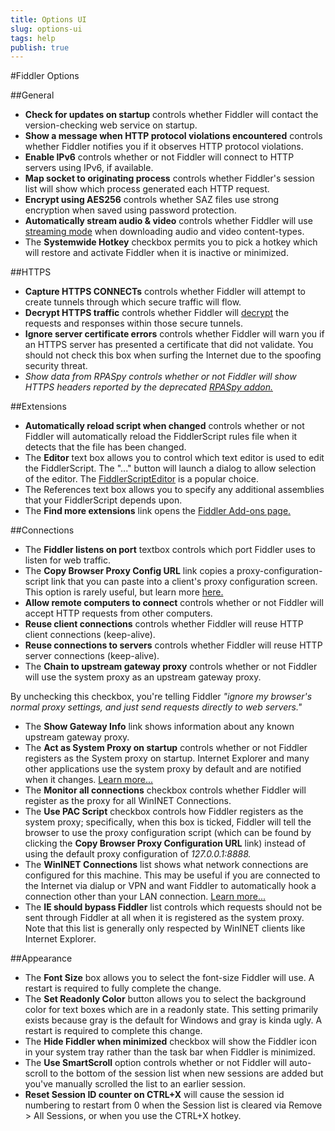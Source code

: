 ```yaml
---
title: Options UI
slug: options-ui
tags: help
publish: true
---
```


<!-- http://fiddler2.com/Fiddler/help/OptionsUI.asp -->

#Fiddler Options

##General
* **Check for updates on startup** controls whether Fiddler will contact the version-checking web service on startup.
* **Show a message when HTTP protocol violations encountered** controls whether Fiddler notifies you if it observes HTTP protocol violations.
* **Enable IPv6** controls whether or not Fiddler will connect to HTTP servers using IPv6, if available.
* **Map socket to originating process** controls whether Fiddler's session list will show which process generated each HTTP request.
* **Encrypt using AES256** controls whether SAZ files use strong encryption when saved using password protection.
* **Automatically stream audio & video** controls whether Fiddler will use [streaming mode](http://fiddler2.com/Fiddler/help/streaming.asp) when downloading audio and video content-types.
* The **Systemwide Hotkey** checkbox permits you to pick a hotkey which will restore and activate Fiddler when it is inactive or minimized.

##HTTPS
* **Capture HTTPS CONNECTs** controls whether Fiddler will attempt to create tunnels through which secure traffic will flow.
* **Decrypt HTTPS traffic** controls whether Fiddler will [decrypt](http://www.fiddler2.com/redir/?id=HTTPSDECRYPTION) the requests and responses within those secure tunnels.
* **Ignore server certificate errors** controls whether Fiddler will warn you if an HTTPS server has presented a certificate that did not validate.  You should not check this box when surfing the Internet due to the spoofing security threat.
* *Show data from RPASpy controls whether or not Fiddler will show HTTPS headers reported by the deprecated [RPASpy addon.](http://www.fiddler2.com/redir/?id=RPASPY)*

##Extensions
* **Automatically reload script when changed** controls whether or not Fiddler will automatically reload the FiddlerScript rules file when it detects that the file has been changed.
* The **Editor** text box allows you to control which text editor is used to edit the FiddlerScript.  The "..." button will launch a dialog to allow selection of the editor. The [FiddlerScriptEditor](http://fiddler2.com/fiddler/fse.asp) is a popular choice.
* The References text box allows you to specify any additional assemblies that your FiddlerScript depends upon.
* The **Find more extensions** link opens the [Fiddler Add-ons page.](http://www.fiddler2.com/redir/?id=FIDDLEREXTENSIONS)

##Connections
* The **Fiddler listens on port** textbox controls which port Fiddler uses to listen for web traffic.
* The **Copy Browser Proxy Config URL** link copies a proxy-configuration-script link that you can paste into a client's proxy configuration screen. This option is rarely useful, but learn more [here.](http://www.fiddler2.com/fiddler/help/hookup.asp#Q-NonIE)
* **Allow remote computers to connect** controls whether or not Fiddler will accept HTTP requests from other computers.
* **Reuse client connections** controls whether Fiddler will reuse HTTP client connections (keep-alive).
* **Reuse connections to servers** controls whether Fiddler will reuse HTTP server connections (keep-alive).
* The **Chain to upstream gateway proxy** controls whether or not Fiddler will use the system proxy as an upstream gateway proxy.  

By unchecking this checkbox, you're telling Fiddler *"ignore my browser's normal proxy settings, and just send requests directly to web servers."*

* The **Show Gateway Info** link shows information about any known upstream gateway proxy.
* The **Act as System Proxy on startup** controls whether or not Fiddler registers as the System proxy on startup.  Internet Explorer and many other applications use the system proxy by default and are notified when it changes.  [Learn more...](http://www.fiddler2.com/redir/?id=HOOKUP)
* The **Monitor all connections** checkbox controls whether Fiddler will register as the proxy for all WinINET Connections.
* The **Use PAC Script** checkbox controls how Fiddler registers as the system proxy; specifically, when this box is ticked, Fiddler will tell the browser to use the proxy configuration script (which can be found by clicking the **Copy Browser Proxy Configuration URL** link) instead of using the default proxy configuration of *127.0.0.1:8888.*
* The **WinINET Connections** list shows what network connections are configured for this machine.  This may be useful if you are connected to the Internet via dialup or VPN and want Fiddler to automatically hook a connection other than your LAN connection. [Learn more...](http://www.fiddler2.com/redir/?id=HOOKUP)
* The **IE should bypass Fiddler** list controls which requests should not be sent through Fiddler at all when it is registered as the system proxy.  Note that this list is generally only respected by WinINET clients like Internet Explorer.

##Appearance
* The **Font Size** box allows you to select the font-size Fiddler will use.  A restart is required to fully complete the change.
* The **Set Readonly Color** button allows you to select the background color for text boxes which are in a readonly state. This setting primarily exists because gray is the default for Windows and gray is kinda ugly. A restart is required to complete this change.
* The **Hide Fiddler when minimized** checkbox will show the Fiddler icon in your system tray rather than the task bar when Fiddler is minimized.
* The **Use SmartScroll** option controls whether or not Fiddler will auto-scroll to the bottom of the session list when new sessions are added but you've manually scrolled the list to an earlier session.
* **Reset Session ID counter on CTRL+X** will cause the session id numbering to restart from 0 when the Session list is cleared via Remove > All Sessions, or when you use the CTRL+X hotkey.
